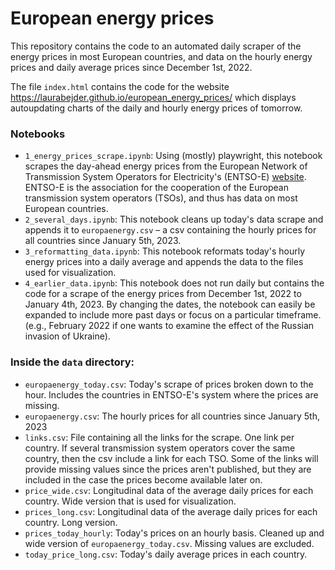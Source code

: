 # European energy prices

This repository contains the code to an automated daily scraper of the energy prices in most European countries, and data on the hourly energy prices and daily average prices since December 1st, 2022. 

The file `index.html` contains the code for the website https://laurabejder.github.io/european_energy_prices/ which displays autoupdating charts of the daily and hourly energy prices of tomorrow. 

### Notebooks
- `1_energy_prices_scrape.ipynb`: Using (mostly) playwright, this notebook scrapes the day-ahead energy prices from the European Network of Transmission System Operators for Electricity's (ENTSO-E) [website](https://transparency.entsoe.eu/transmission-domain/r2/dayAheadPrices/show?name=&defaultValue=false&viewType=GRAPH&areaType=BZN&atch=false&dateTime.dateTime=06.01.2023+00:00|CET|DAY&biddingZone.values=CTY|10YSE-1--------K!BZN|10Y1001A1001A47J&resolution.values=PT15M&resolution.values=PT30M&resolution.values=PT60M&dateTime.timezone=CET_CEST&dateTime.timezone_input=CET+(UTC+1)+/+CEST+(UTC+2)). ENTSO-E is the association for the cooperation of the European transmission system operators (TSOs), and thus has data on most European countries. 
- `2_several_days.ipynb`: This notebook cleans up today's data scrape and appends it to `europaenergy.csv` – a csv containing the hourly prices for all countries since January 5th, 2023.
- `3_reformatting_data.ipynb`: This notebook reformats today's hourly energy prices into a daily average and appends the data to the files used for visualization. 
- `4_earlier_data.ipynb`: This notebook does not run daily but contains the code for a scrape of the energy prices from December 1st, 2022 to January 4th, 2023. By changing the dates, the notebook can easily be expanded to include more past days or focus on a particular timeframe. (e.g., February 2022 if one wants to examine the effect of the Russian invasion of Ukraine).

### Inside the `data` directory:
- `europaenergy_today.csv`: Today's scrape of prices broken down to the hour. Includes the countries in ENTSO-E's system where the prices are missing. 
- `europaenergy.csv`: The hourly prices for all countries since January 5th, 2023
- `links.csv`: File containing all the links for the scrape. One link per country. If several transmission system operators cover the same country, then the csv include a link for each TSO. Some of the links will provide missing values since the prices aren't published, but they are included in the case the prices become available later on. 
- `price_wide.csv`: Longitudinal data of the average daily prices for each country. Wide version that is used for visualization. 
- `prices_long.csv`: Longitudinal data of the average daily prices for each country. Long version.
- `prices_today_hourly`: Today's prices on an hourly basis. Cleaned up and wide version of `europaenergy_today.csv`. Missing values are excluded. 
- `today_price_long.csv`: Today's daily average prices in each country.

